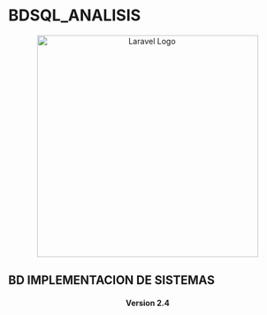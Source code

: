 # BDSQL_ANALISIS


<p align="center"><a href="https://laravel.com" target="_blank"><img src="https://th.bing.com/th/id/R.fd48c2594af1781d62b6c1fc3840678b?rik=k%2bdfGAD8wn%2fZdA&pid=ImgRaw&r=0&sres=1&sresct=1" width="400" alt="Laravel Logo"></a></p>

<h2>BD IMPLEMENTACION DE SISTEMAS</h2>

<center> <h4> Version 2.4 </h4> </center>

